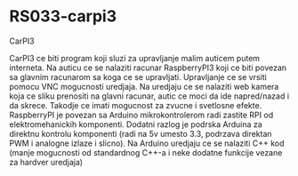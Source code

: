 # RS033-carpi3
CarPI3


CarPI3 ce biti program koji sluzi za upravljanje malim auticem putem interneta. Na auticu ce se nalaziti racunar RaspberryPI3 koji ce biti povezan sa glavnim racunarom sa koga ce se upravljati. Upravljanje ce se vrsiti pomocu VNC mogucnosti uredjaja. Na uredjaju ce se nalaziti web kamera koja ce sliku prenositi na glavni racunar, autic ce moci da ide napred/nazad i da skrece. Takodje ce imati mogucnost za zvucne i svetlosne efekte.
RaspberryPI je povezan sa Arduino mikrokontrolerom radi zastite RPI od elektromehanickih komponenti. Dodatni razlog je podrska Arduina za direktnu kontrolu komponenti (radi na 5v umesto 3.3, podrzava direktan PWM i analogne izlaze i slicno). 
Na Arduino uredjaju ce se nalaziti C++ kod (manje mogucnosti od standardnog C++-a i neke dodatne funkcije vezane za hardver uredjaja)

